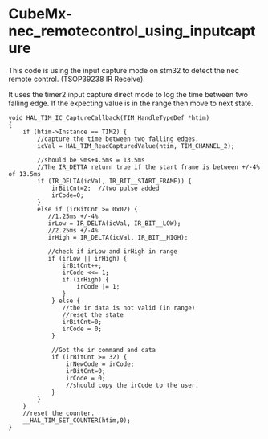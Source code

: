 # CubeMx-nec_remotecontrol_using_inputcapture
This code is using the input capture mode on stm32 to detect the nec remote control. (TSOP39238 IR Receive).

It uses the timer2 input capture direct mode to log the time between two falling edge. If the expecting value is in the range then move to next state. 

    void HAL_TIM_IC_CaptureCallback(TIM_HandleTypeDef *htim)
    {
        if (htim->Instance == TIM2) {  
            //capture the time between two falling edges.
            icVal = HAL_TIM_ReadCapturedValue(htim, TIM_CHANNEL_2);
        
            //should be 9ms+4.5ms = 13.5ms
            //The IR_DETTA return true if the start frame is between +/-4% of 13.5ms
            if (IR_DELTA(icVal, IR_BIT__START_FRAME)) {
                irBitCnt=2;  //two pulse added 
                irCode=0;
            }  
            else if (irBitCnt >= 0x02) {   
               //1.25ms +/-4%
               irLow = IR_DELTA(icVal, IR_BIT__LOW);
               //2.25ms +/-4%
               irHigh = IR_DELTA(icVal, IR_BIT__HIGH);
               
               //check if irLow and irHigh in range
               if (irLow || irHigh) {
                   irBitCnt++;
                   irCode <<= 1;
                   if (irHigh) {
                       irCode |= 1;
                   }   
                } else {
                   //the ir data is not valid (in range)
                   //reset the state
                   irBitCnt=0;
                   irCode = 0;
                }

                //Got the ir command and data
                if (irBitCnt >= 32) {
                    irNewCode = irCode;
                    irBitCnt=0;
                    irCode = 0;
                    //should copy the irCode to the user.
                }
            }
        }
        //reset the counter.
        __HAL_TIM_SET_COUNTER(htim,0);        
    }
    
